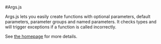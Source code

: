 #Args.js

Args.js lets you easily create functions with optional parameters, default parameters, parameter groups and named parameters. It checks types and will trigger exceptions if a function is called incorrectly.

See [the homepage](http://autographer.github.io/args.js/) for more details.
